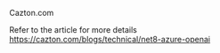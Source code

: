 Cazton.com

Refer to the article for more details
https://cazton.com/blogs/technical/net8-azure-openai